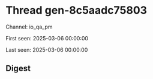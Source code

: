 # Thread gen-8c5aadc75803
Channel: io_qa_pm

First seen: 2025-03-06 00:00:00

Last seen: 2025-03-06 00:00:00

## Digest


